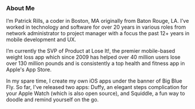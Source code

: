 ### About Me

I’m Patrick Rills, a coder in Boston, MA originally from Baton Rouge, LA. I’ve worked in technology and software for over 20 years in various roles from network administrator to project manager with a focus the past 12+ years in mobile development and UX.

I’m currently the SVP of Product at Lose It!, the premier mobile-based weight loss app which since 2009 has helped over 40 million users lose over 130 million pounds and is consistently a top health and fitness app in Apple's App Store.

In my spare time, I create my own iOS apps under the banner of Big Blue Fly. So far, I've released two apps: Duffy, an elegant steps complication for your Apple Watch (which is also open source), and Squiddle, a fun way to doodle and remind yourself on the go.
